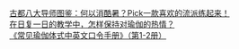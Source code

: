   
[古都八大导师图鉴：何以消酷暑？Pick一款喜欢的流派练起来！](http://www.dianyue.me/archives/810/tx0zpdixo8lf3wgj/)  
[在日复一日的教学中，怎样保持对瑜伽的热情？](http://www.dianyue.me/archives/769/oz45hpoii722rui9/)  
[《常见瑜伽体式中英文口令手册》（第1-2册）](http://www.dianyue.me/archives/355/x6afvsbyg4zs7btg/)